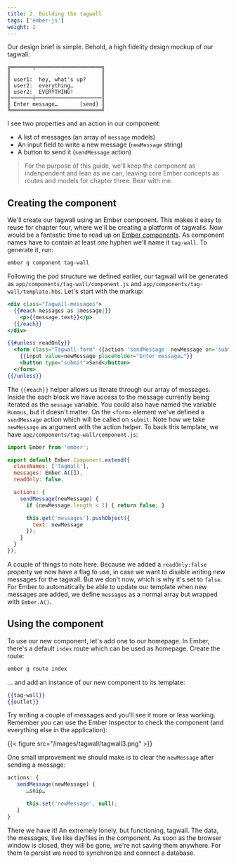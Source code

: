 ```yaml
---
title: 2. Building the tagwall
tags: ['ember-js']
weight: 2
---
```


Our design brief is simple. Behold, a high fidelity design mockup of our tagwall:

```
╔═══════╤═════════════════════╗
║                             ║
║ user1:  hey, what's up?     ║
║ user2:  everything…         ║
║ user2:  EVERYTHING!         ║
║───────┼─────────────────────║
║ Enter message…       [send] ║
╚═════════════════════════════╝
```

I see two properties and an action in our component:

- A list of messages (an array of `message` models)
- An input field to write a new message (`newMessage` string)
- A button to send it (`sendMessage` action)

> For the purpose of this guide, we'll keep the component as indenpendent and lean as we can, leaving core Ember concepts as routes and models for chapter three. Bear with me.

## Creating the component

We'll create our tagwall using an Ember component. This makes it easy to reuse for chapter four, where we'll be creating a platform of tagwalls. Now would be a fantastic time to read up on [Ember components](http://guides.emberjs.com/v1.13.0/components/). As component names have to contain at least *one* hyphen we'll name it `tag-wall`. To generate it, run:

```bash
ember g component tag-wall
```

Following the pod structure we defined earlier, our tagwall will be generated as `app/components/tag-wall/component.js` and `app/components/tag-wall/template.hbs`. Let's start with the markup:

```handlebars
<div class="Tagwall-messages">
  {{#each messages as |message|}}
    <p>{{message.text}}</p>
  {{/each}}
</div>

{{#unless readOnly}}
  <form class="Tagwall-form" {{action 'sendMessage' newMessage on='submit'}}>
    {{input value=newMessage placeholder="Enter message…"}}
    <button type="submit">Send</button>
  </form>
{{/unless}}
```

The `{{#each}}` helper allows us iterate through our array of messages. Inside the each block we have access to the message currently being iterated as the `message` variable. You could also have named the variable `Hummus`, but it doesn't matter. On the `<form>` element we've defined a `sendMessage` action which will be called on `submit`. Note how we take `newMessage` as argument with the action helper. To back this template, we have `app/components/tag-wall/component.js`:

```javascript
import Ember from 'ember';

export default Ember.Component.extend({
  classNames: ['TagWall'],
  messages: Ember.A([]),
  readOnly: false,

  actions: {
    sendMessage(newMessage) {
      if (newMessage.length < 1) { return false; }

      this.get('messages').pushObject({
        text: newMessage
      });
    }
  }
});
```

A couple of things to note here. Because we added a `readOnly:false` property we now have a flag to use, in case we want to disable writing new messages for the tagwall. But we don't now, which is why it's set to `false`. For Ember to automatically be able to update our template when new messages are added, we define `messages` as a normal array but wrapped with `Ember.A()`.

## Using the component

To use our new component, let's add one to our homepage. In Ember, there's a default `index` route which can be used as homepage. Create the route:

```bash
ember g route index
```

… and add an instance of our new component to its template:

```handlebars
{{tag-wall}}
{{outlet}}
```

Try writing a couple of messages and you'll see it more or less working. Remember you can use the Ember Inspector to check the component (and everything else in the application):

{{< figure src="/images/tagwall/tagwall3.png" >}}

One small improvement we should make is to clear the `newMessage` after sending a message:

```javascript
actions: {
   sendMessage(newMessage) {
      …snip…

      this.set('newMessage', null);
   }
}
```

There we have it! An extremely lonely, but functioning, tagwall. The data, the messages, live like dayflies in the component. As soon as the browser window is closed, they will be gone, we're not saving them anywhere. For them to persist we need to synchronize and connect a database.
